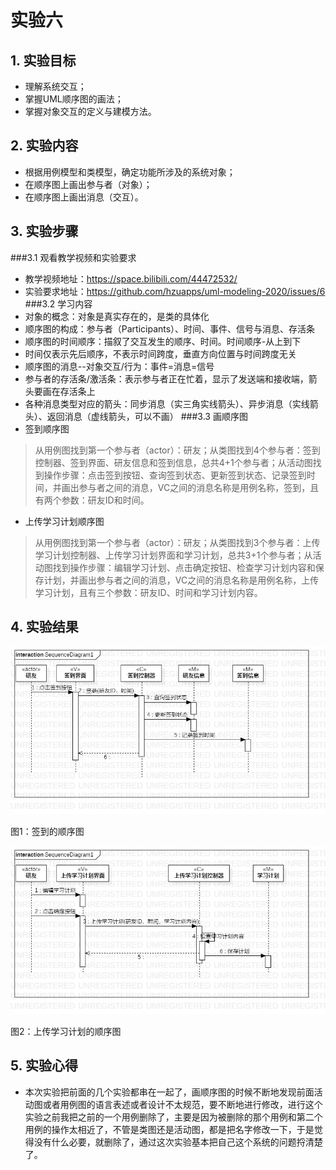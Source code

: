 # 实验六

## 1. 实验目标

- 理解系统交互；
- 掌握UML顺序图的画法；
- 掌握对象交互的定义与建模方法。

## 2. 实验内容

- 根据用例模型和类模型，确定功能所涉及的系统对象；
- 在顺序图上画出参与者（对象）；
- 在顺序图上画出消息（交互）。

## 3. 实验步骤

###3.1 观看教学视频和实验要求
- 教学视频地址：https://space.bilibili.com/44472532/
- 实验要求地址：https://github.com/hzuapps/uml-modeling-2020/issues/6 
###3.2 学习内容
- 对象的概念：对象是真实存在的，是类的具体化
- 顺序图的构成：参与者（Participants）、时间、事件、信号与消息、存活条 
- 顺序图的时间顺序：描叙了交互发生的顺序、时间。时间顺序-从上到下
- 时间仅表示先后顺序，不表示时间跨度，垂直方向位置与时间跨度无关
- 顺序图的消息--对象交互/行为：事件=消息=信号
- 参与者的存活条/激活条：表示参与者正在忙着，显示了发送端和接收端，箭头要画在存活条上
- 各种消息类型对应的箭头：同步消息（实三角实线箭头）、异步消息（实线箭头）、返回消息（虚线箭头，可以不画）
###3.3 画顺序图
- 签到顺序图
> 从用例图找到第一个参与者（actor）：研友；从类图找到4个参与者：签到控制器、签到界面、研友信息和签到信息，总共4+1个参与者；从活动图找到操作步骤：点击签到按钮、查询签到状态、更新签到状态、记录签到时间，并画出参与者之间的消息，VC之间的消息名称是用例名称，签到，且有两个参数：研友ID和时间。

- 上传学习计划顺序图
> 从用例图找到第一个参与者（actor）：研友；从类图找到3个参与者：上传学习计划控制器、上传学习计划界面和学习计划，总共3+1个参与者；从活动图找到操作步骤：编辑学习计划、点击确定按钮、检查学习计划内容和保存计划，并画出参与者之间的消息，VC之间的消息名称是用例名称，上传学习计划，且有三个参数：研友ID、时间和学习计划内容。


## 4. 实验结果

![UML顺序图1](./Lab06_SequenceDiagram1.jpg)

图1：签到的顺序图

![UML顺序图2](./Lab06_SequenceDiagram2.jpg)

图2：上传学习计划的顺序图


## 5. 实验心得

- 本次实验把前面的几个实验都串在一起了，画顺序图的时候不断地发现前面活动图或者用例图的语言表述或者设计不太规范，要不断地进行修改，进行这个实验之前我把之前的一个用例删除了，主要是因为被删除的那个用例和第二个用例的操作太相近了，不管是类图还是活动图，都是把名字修改一下，于是觉得没有什么必要，就删除了，通过这次实验基本把自己这个系统的问题捋清楚了。